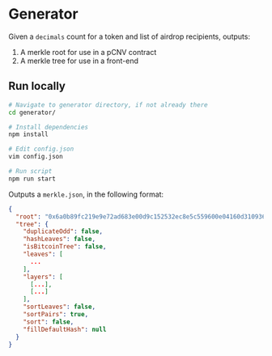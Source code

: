 # Generator

Given a `decimals` count for a token and list of airdrop recipients, outputs:

1. A merkle root for use in a pCNV contract
2. A merkle tree for use in a front-end

## Run locally

```bash
# Navigate to generator directory, if not already there
cd generator/

# Install dependencies
npm install

# Edit config.json
vim config.json

# Run script
npm run start
```

Outputs a `merkle.json`, in the following format:

```json
{
  "root": "0x6a0b89fc219e9e72ad683e00d9c152532ec8e5c559600e04160d310936400a00",
  "tree": {
    "duplicateOdd": false,
    "hashLeaves": false,
    "isBitcoinTree": false,
    "leaves": [
      ...
    ],
    "layers": [
      [...],
      [...]
    ],
    "sortLeaves": false,
    "sortPairs": true,
    "sort": false,
    "fillDefaultHash": null
  }
}
```
